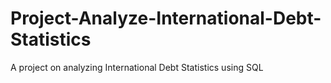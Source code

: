 # Project-Analyze-International-Debt-Statistics

A project on analyzing International Debt Statistics using SQL
